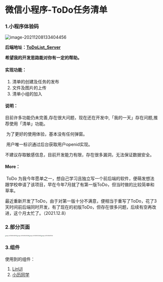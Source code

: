 # 微信小程序-ToDo任务清单

### 1.小程序体验码

<img src="https://gitee.com/wx_a1fae56917/images/raw/master/TyporaImages/image-20211208133404456.png" alt="image-20211208133404456"  />

**后端地址：[ToDoList_Server](https://github.com/fangfang1122/ToDoList_Server)**

**希望我的开发思路能对你有一定的帮助。**

#### 实现功能：

1. 清单的创建及任务的发布
2. 文件及图片的上传
3. 清单小组的加入

#### 说明：

​    目前许多功能仍未完善,存在很大问题，现在还在开发中,「我的一天」存在问题,推荐使用「清单」功能。

​	为了更好的使用体验，基本没有任何弹窗。

​	用户唯一标识通过后台获取用户openid实现。

​	不建议存取敏感信息，目前开发能力有限，存在很多漏洞，无法保证数据安全。

#### More：

​    ToDo 为我今年愿单之一，想自己学习且独立写一个前后端的软件，便萌发想法跟学校申请了该项目，早在今年7月就了有第一版ToDo，但当时做的比较简单和草率。

​    最近重新开发了ToDo，由于对第一版十分不满意，便相当于重写了ToDo，花了3天时间前后端同时开发，有了现在的初版ToDo，但存在很多问题，后续有空再改进，这个月太忙了。（2021.12.8）

### 2.部分页面

<img src="https://gitee.com/wx_a1fae56917/images/raw/master/TyporaImages/image-20211208133518702.png" alt="image-20211208133518702" style="zoom:20%;" /><img src="https://gitee.com/wx_a1fae56917/images/raw/master/TyporaImages/image-20211208134010080.png" alt="image-20211208134010080" style="zoom:20%;" /><img src="https://gitee.com/wx_a1fae56917/images/raw/master/TyporaImages/image-20211208134025821.png" alt="image-20211208134025821" style="zoom:20%;" /><img src="https://gitee.com/wx_a1fae56917/images/raw/master/TyporaImages/image-20211208134119726.png" alt="image-20211208134119726" style="zoom:20%;" />

### 3.组件

使用到的组件：

1. [LinUI](https://doc.mini.talelin.com/start/)
2. [小历同学](https://treadpit.github.io/wx_calendar/)

